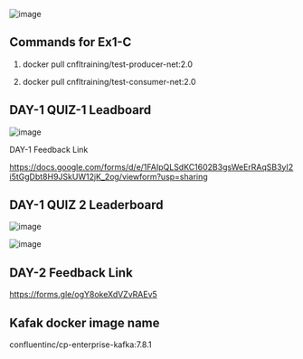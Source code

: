 ![image](https://github.com/user-attachments/assets/4e6be78c-e8de-4a16-acb2-bb29a60394fa)

## Commands for Ex1-C

1.  docker pull cnfltraining/test-producer-net:2.0

2.  docker pull cnfltraining/test-consumer-net:2.0

## DAY-1 QUIZ-1 Leadboard

![image](https://github.com/user-attachments/assets/40df7fc2-83f8-4d4f-9b9b-f81a238397fb)

DAY-1 Feedback Link

https://docs.google.com/forms/d/e/1FAIpQLSdKC1602B3gsWeErRAqSB3yI2i5tGgDbt8H9JSkUW12jK_2og/viewform?usp=sharing

## DAY-1 QUIZ 2 Leaderboard

![image](https://github.com/user-attachments/assets/581e178c-a4f1-4666-ab29-a42960596c3f)

![image](https://github.com/user-attachments/assets/3eb84a93-845c-4274-bf9f-b7f1963af0a6)


## DAY-2 Feedback Link

https://forms.gle/ogY8okeXdVZvRAEv5


## Kafak docker image name

confluentinc/cp-enterprise-kafka:7.8.1


